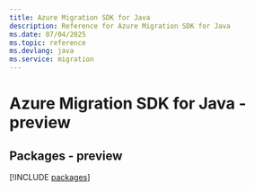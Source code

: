```yaml
---
title: Azure Migration SDK for Java
description: Reference for Azure Migration SDK for Java
ms.date: 07/04/2025
ms.topic: reference
ms.devlang: java
ms.service: migration
---
```

# Azure Migration SDK for Java - preview
## Packages - preview
[!INCLUDE [packages](migration-index.md)]